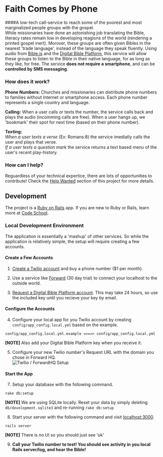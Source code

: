 # Faith Comes by Phone
####A low-tech call-service to reach some of the poorest and most marginalized people groups with the gospel.  
While missionaries have done an astonishing job translating the Bible, literacy rates remain low in developing reagions of the world (rendering a printed gospel inert).  Morover, these groups are often given Bibles in the nearest 'trade language', instead of the language they speak fluently.  Using audio from [Bible.is](http://www.bible.is/) and the [Digital Bible Platform](http://www.digitalbibleplatform.com/), this service will allow these groups to listen to the Bible in their native language, for as long as they like, for free. The service **does not require a smartphone**, and can be **controlled by SMS messaging**.


### How does it work?
**Phone Numbers:** Churches and missionaries can distribute phone numbers to families without Internet or smartphone access.  Each phone number represents a single country and language.  

**Calling:**
When a user calls or texts the number, the service calls back and plays the audio (incomming calls are free). When a user hangs up, we 'bookmark' their spot for next time (based on their phone number). 

**Texting:**  
_When a user texts a verse_ (Ex: Romans:8) the service imediatly calls the user and plays that verse.  
_If a user texts a question mark_ the service returns a text based menu of the user's recent play-history.


### How can I help?
Reguardless of your technical expertice, there are lots of opportunities to contribute!  Check the [Help Wanted](https://github.com/cornerstone-sf/faith_comes_by_phone/issues?labels=help+wanted&page=1&state=open) section of this project for more details.

## Development
The project is a [Ruby on Rails](http://rubyonrails.org/) app.  If you are new to Ruby or Rails, learn more at [Code School](https://www.codeschool.com/paths/ruby).  

### Local Development Environment
The application is essentially a 'mashup' of other services.  So while the application is relatively simple, the setup will require creating a few accounts.  

#### Create a Few Accounts
  1) [Create a Twilio account](https://www.twilio.com/try-twilio) and buy a phone number ($1 per month).
  
  2) Use a service like [Forward](https://forwardhq.com/) (30 day trial) to connect your localhost to the outside world.

  3) [Request a Digital Bible Platform account](http://www.digitalbibleplatform.com/signup/).  This may take 24 hours, so use the included key until you recieve your key by email.

#### Configure the Accounts
  4) Configure your local app for you Twilio account by creating ``config/app_config.local.yml`` based on the example.
  ```
  config/app_config.local.yml.example ====> config/app_config.local.yml
  ```
  **[NOTE]** Also add your Digital Bible Platform key when you receive it. 
      
  5) Configure your new Twilio number's Request URL with the domain you chose in Forward HQ.  
  ![Twilio / ForwardHQ Setup](https://raw.githubusercontent.com/cornerstone-sf/faith_comes_by_phone/master/docs/config-twilio-number.png)  

#### Start the App
  7) Setup your database with the following command.
  ```
  rake db:setup
  ```  
  **[NOTE]** We are using SQLite locally.  Reset your data by simply deleting ``db/development.sqlite3`` and re-running ``rake db:setup``

  8) Start your server with the following command and visit [localhost:3000](localhost:3000/health).
  ```
  rails server
  ```  
  **[NOTE]** There is no UI so you should just see 'ok'
  
  
  9) **Call your Twilio number to test!  You should see activity in you local Rails server/log, and hear the Bible!**


